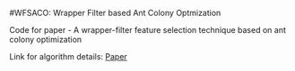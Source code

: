 #WFSACO: Wrapper Filter based Ant Colony Optmization

Code for paper - A wrapper-filter feature selection technique based on ant colony optimization

Link for algorithm details: [Paper](https://link.springer.com/article/10.1007/s00521-019-04171-3)